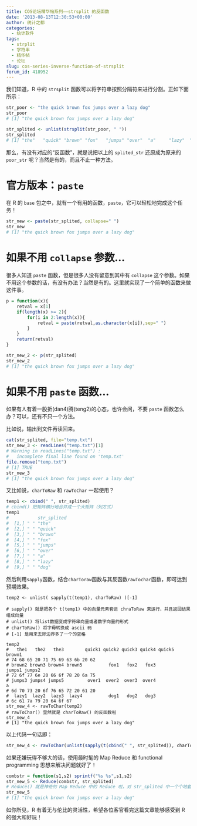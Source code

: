 ```yaml
---
title: COS论坛精华帖系列——strsplit 的反函数
date: '2013-08-13T12:30:53+00:00'
author: 统计之都
categories:
  - 统计软件
tags:
  - strplit
  - 字符串
  - 精华帖
  - 论坛
slug: cos-series-inverse-function-of-strsplit
forum_id: 418952
---
```


我们知道，R 中的 `strsplit` 函数可以将字符串按照分隔符来进行分割。正如下面所示：

```r
str_poor <- "the quick brown fox jumps over a lazy dog"
str_poor
# [1] "the quick brown fox jumps over a lazy dog"

str_splited <- unlist(strsplit(str_poor, " "))
str_splited
# [1] "the"   "quick" "brown" "fox"   "jumps" "over"  "a"     "lazy"  "dog"
```

那么，有没有对应的“反函数”，就是说把以上的 `splited_str` 还原成为原来的 `poor_str` 呢？当然是有的，而且不止一种方法。  <!--more-->

# 官方版本：`paste`

在 R 的 `base` 包之中，就有一个有用的函数，`paste`，它可以轻松地完成这个任务！

```r
str_new <- paste(str_splited, collapse=" ")
str_new
# [1] "the quick brown fox jumps over a lazy dog"
```

# 如果不用 `collapse` 参数… 

很多人知道 `paste` 函数，但是很多人没有留意到其中有 `collapse` 这个参数。如果不用这个参数的话，有没有办法？当然是有的。这里就实现了一个简单的函数来做这件事。

```r
p = function(x){
    retval = x[1]
    if(length(x) >= 2){
        for(i in 2:length(x)){
            retval = paste(retval,as.character(x[i]),sep=" ")
        }
    }
    return(retval)
}

str_new_2 <- p(str_splited)
str_new_2
# [1] "the quick brown fox jumps over a lazy dog"
```

# 如果不用 `paste` 函数… 

如果有人有着一股折(dan4)腾(teng2)的心态，也许会问，不要 `paste` 函数怎么办？可以，还有不只一个方法。

比如说，输出到文件再读回来。

```r
cat(str_splited, file="temp.txt")
str_new_3 <- readLines("temp.txt")[1]
# Warning in readLines("temp.txt") :
#   incomplete final line found on 'temp.txt'
file.remove("temp.txt")
# [1] TRUE
str_new_3
# [1] "the quick brown fox jumps over a lazy dog"
```

又比如说，`charToRaw` 和 `rawToChar` 一起使用？

```r
temp1 <- cbind(" ", str_splited)
# cbind() 把矩阵横行地合并成一个大矩阵（列方式）
temp1
#           str_splited
#  [1,] " " "the"      
#  [2,] " " "quick"    
#  [3,] " " "brown"    
#  [4,] " " "fox"      
#  [5,] " " "jumps"    
#  [6,] " " "over"     
#  [7,] " " "a"        
#  [8,] " " "lazy"     
#  [9,] " " "dog"
```

然后利用`sapply`函数，结合`charToraw`函数与其反函数`rawTochar`函数，即可达到预期效果。

```
temp2 <- unlist( sapply(t(temp1), charToRaw) )[-1]

# sapply() 就是把各个 t(temp1) 中的向量元素套进 chraToRaw 来运行，并且返回结果组成向量
# unlist() 将list数据变成字符串向量或者数字向量的形式
# charToRaw() 将字母转换成 ascii 码
# [-1] 是用来去除边界多了一个的空格

temp2
#   the1   the2   the3        quick1 quick2 quick3 quick4 quick5        brown1 
# 74 68 65 20 71 75 69 63 6b 20 62 
# brown2 brown3 brown4 brown5          fox1   fox2   fox3        jumps1 jumps2 
# 72 6f 77 6e 20 66 6f 78 20 6a 75 
# jumps3 jumps4 jumps5         over1  over2  over3  over4             a        
# 6d 70 73 20 6f 76 65 72 20 61 20 
#  lazy1  lazy2  lazy3  lazy4          dog1   dog2   dog3 
# 6c 61 7a 79 20 64 6f 67 
str_new_4 <- rawToChar(temp2)
# rawToChar() 显然就是 charToRaw() 的反函数啦
str_new_4
# [1] "the quick brown fox jumps over a lazy dog"
```

以上代码一句话即：

```r
str_new_4 <- rawToChar(unlist(sapply(t(cbind(" ", str_splited)), charToRaw))[-1])
```

如果还嫌玩得不够大的话，使用最时髦的 Map Reduce 和 functional programming 思想来解决问题就好了！

```r
combstr = function(s1,s2) sprintf("%s %s",s1,s2)
str_new_5 <- Reduce(combstr, str_splited)
# Reduce() 就是神奇的 Map Reduce 中的 Reduce 啦，对 str_splited 中一个个地套上 combstr()！
str_new_5
# [1] "the quick brown fox jumps over a lazy dog"
```

如你所见，R 有着无与伦比的灵活性，希望各位客官看完这篇文章能够感受到 R 的强大和好玩！
